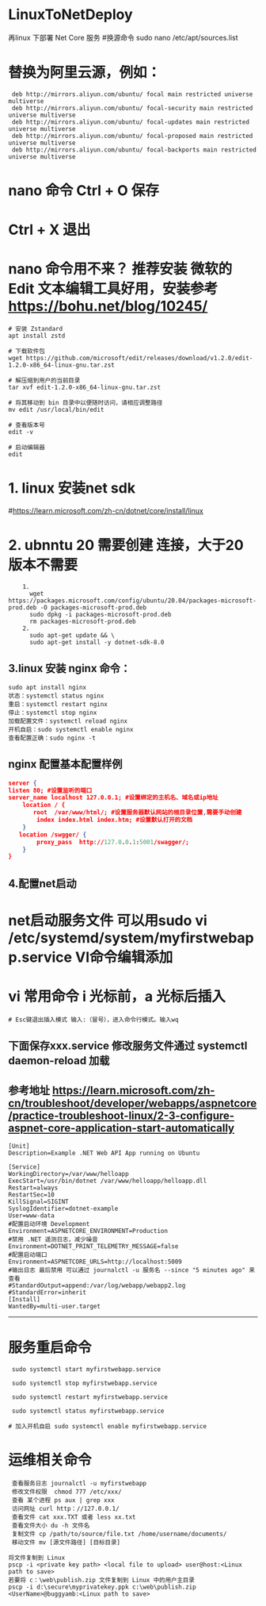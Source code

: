 # LinuxToNetDeploy
再linux 下部署 Net Core 服务
#换源命令 sudo nano /etc/apt/sources.list
# 替换为阿里云源，例如：
```text
 deb http://mirrors.aliyun.com/ubuntu/ focal main restricted universe multiverse
 deb http://mirrors.aliyun.com/ubuntu/ focal-security main restricted universe multiverse
 deb http://mirrors.aliyun.com/ubuntu/ focal-updates main restricted universe multiverse
 deb http://mirrors.aliyun.com/ubuntu/ focal-proposed main restricted universe multiverse
 deb http://mirrors.aliyun.com/ubuntu/ focal-backports main restricted universe multiverse
```
# nano 命令 Ctrl + O 保存
#          Ctrl + X 退出
# nano 命令用不来？ 推荐安装 微软的Edit 文本编辑工具好用，安装参考 https://bohu.net/blog/10245/
```text
# 安装 Zstandard 
apt install zstd

# 下载软件包
wget https://github.com/microsoft/edit/releases/download/v1.2.0/edit-1.2.0-x86_64-linux-gnu.tar.zst

# 解压缩到用户的当前目录
tar xvf edit-1.2.0-x86_64-linux-gnu.tar.zst

# 将其移动到 bin 目录中以便随时访问，请相应调整路径
mv edit /usr/local/bin/edit

# 查看版本号
edit -v

# 启动编辑器
edit
```

# 1. linux 安装net sdk 
  #https://learn.microsoft.com/zh-cn/dotnet/core/install/linux
# 2. ubnntu 20 需要创建 连接，大于20 版本不需要
```text
    1.
      wget https://packages.microsoft.com/config/ubuntu/20.04/packages-microsoft-prod.deb -O packages-microsoft-prod.deb
      sudo dpkg -i packages-microsoft-prod.deb
      rm packages-microsoft-prod.deb
    2.
      sudo apt-get update && \
      sudo apt-get install -y dotnet-sdk-8.0
```
## 3.linux 安装 nginx 命令：
```text
sudo apt install nginx
状态：systemctl status nginx 
重启：systemctl restart nginx
停止：systemctl stop nginx
加载配置文件：systemctl reload nginx
开机自启：sudo systemctl enable nginx
查看配置正确：sudo nginx -t
```
## nginx 配置基本配置样例
```json
server {
listen 80; #设置监听的端口
server_name localhost 127.0.0.1; #设置绑定的主机名、域名或ip地址
    location / {
       root  /var/www/html/; #设置服务器默认网站的根目录位置,需要手动创建
        index index.html index.htm; #设置默认打开的文档
    } 
   location /swgger/ {
        proxy_pass  http://127.0.0.1:5001/swagger/;  
    }
}
```
## 4.配置net启动
# net启动服务文件 可以用sudo vi /etc/systemd/system/myfirstwebapp.service  VI命令编辑添加
# vi 常用命令 i 光标前，a 光标后插入
    # Esc键退出插入模式 输入:（冒号），进入命令行模式。输入wq

## 下面保存xxx.service 修改服务文件通过 systemctl daemon-reload 加载
参考地址
https://learn.microsoft.com/zh-cn/troubleshoot/developer/webapps/aspnetcore/practice-troubleshoot-linux/2-3-configure-aspnet-core-application-start-automatically
---------------
```text
[Unit]
Description=Example .NET Web API App running on Ubuntu

[Service]
WorkingDirectory=/var/www/helloapp
ExecStart=/usr/bin/dotnet /var/www/helloapp/helloapp.dll
Restart=always
RestartSec=10
KillSignal=SIGINT
SyslogIdentifier=dotnet-example
User=www-data
#配置启动环境 Development
Environment=ASPNETCORE_ENVIRONMENT=Production
#禁用 .NET 遥测日志，减少噪音
Environment=DOTNET_PRINT_TELEMETRY_MESSAGE=false
#配置启动端口
Environment=ASPNETCORE_URLS=http://localhost:5009
#输出日志 最后禁用 可以通过 journalctl -u 服务名 --since "5 minutes ago" 来查看
#StandardOutput=append:/var/log/webapp/webapp2.log
#StandardError=inherit
[Install]
WantedBy=multi-user.target
```
---------------
# 服务重启命令
```text
 sudo systemctl start myfirstwebapp.service 

 sudo systemctl stop myfirstwebapp.service 

 sudo systemctl restart myfirstwebapp.service 

 sudo systemctl status myfirstwebapp.service

# 加入开机自启 sudo systemctl enable myfirstwebapp.service
```

# 运维相关命令 
```text
 查看服务日志 journalctl -u myfirstwebapp
 修改文件权限  chmod 777 /etc/xxx/
 查看 某个进程 ps aux | grep xxx
 访问网址 curl http：//127.0.0.1/
 查看文件 cat xxx.TXT 或者 less xx.txt
 查看文件大小 du -h 文件名
 复制文件 cp /path/to/source/file.txt /home/username/documents/
 移动文件 mv [源文件路径] [目标目录]

将文件复制到 Linux
pscp -i <private key path> <local file to upload> user@host:<Linux path to save>
若要将 c：\web\publish.zip 文件复制到 Linux 中的用户主目录
pscp -i d:\secure\myprivatekey.ppk c:\web\publish.zip <UserName>@buggyamb:<Linux path to save>
```

